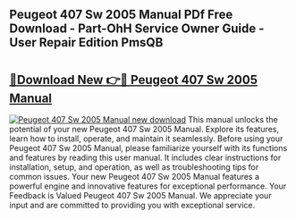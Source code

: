 ## Peugeot 407 Sw 2005 Manual PDf Free Download - Part-OhH Service Owner Guide - User Repair Edition PmsQB

# <h2><a href="http://cf15977.oget.top/?id=Peugeot+407+Sw+2005+Manual">🔗Download New 👉🔴 Peugeot 407 Sw 2005 Manual</a></h2>

[![Peugeot 407 Sw 2005 Manual new download](https://i.imgur.com/5g1atiW.png)](http://cf15977.oget.top/?id=Peugeot+407+Sw+2005+Manual)
This manual unlocks the potential of your new Peugeot 407 Sw 2005 Manual. Explore its features, learn how to install, operate, and maintain it seamlessly. Before using your Peugeot 407 Sw 2005 Manual, please familiarize yourself with its functions and features by reading this user manual. It includes clear instructions for installation, setup, and operation, as well as troubleshooting tips for common issues. Your new Peugeot 407 Sw 2005 Manual features a powerful engine and innovative features for exceptional performance. Your Feedback is Valued Peugeot 407 Sw 2005 Manual. We appreciate your input and are committed to providing you with exceptional service.
